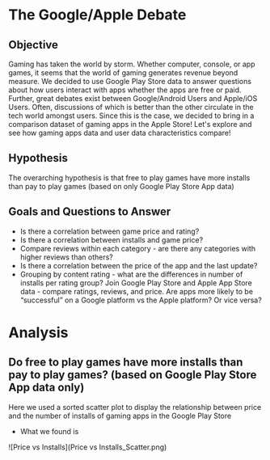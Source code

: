 # The Google/Apple Debate

## Objective
Gaming has taken the world by storm. Whether computer, console, or app games, it seems that the world of gaming generates revenue beyond measure. We decided to use Google Play 
Store data to answer questions about how users interact with apps whether the apps are free or paid.
Further, great debates exist between Google/Android Users and Apple/iOS Users. Often, discussions of which is better than the other circulate in the tech world amongst users. 
Since this is the case, we decided to bring in a comparison dataset of gaming apps in the Apple Store! Let's explore and see how gaming apps data and user data characteristics
compare!

## Hypothesis
The overarching hypothesis is that free to play games have more installs than pay to play games (based on only Google Play Store App data)

## Goals and Questions to Answer

- Is there a correlation between game price and rating?
- Is there a correlation between installs and game price?
- Compare reviews within each category - are there any categories with higher reviews than others?
- Is there a correlation between the price of the app and the last update?
- Grouping by content rating - what are the differences in number of installs per rating group?
Join Google Play Store and Apple App Store data - compare ratings, reviews, and price. Are apps more likely to be “successful” on a Google platform vs the Apple platform? 
Or vice versa? 

# Analysis 
## Do free to play games have more installs than pay to play games? (based on Google Play Store App data only)
Here we used a sorted scatter plot to display the relationship between price and the number of installs of gaming apps in the Google Play Store
 - What we found is 

![Price vs Installs](Price vs Installs_Scatter.png)
